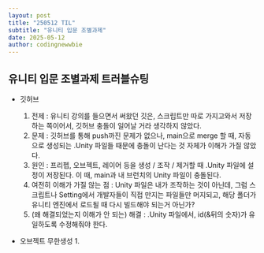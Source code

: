 ```yaml
---
layout: post
title: "250512 TIL"
subtitle: "유니티 입문 조별과제"
date: 2025-05-12
author: codingnewwbie
---
```

## 유니티 입문 조별과제 트러블슈팅
- 깃허브
  1. 전제 : 유니티 강의를 들으면서 써왔던 깃은, 스크립트만 따로 가지고와서 저장하는 쪽이어서, 깃허브 충돌이 일어날 거라 생각하지 않았다.
  2. 문제 : 깃허브를 통해 push까진 문제가 없으나, main으로 merge 할 때, 자동으로 생성되는 .Unity 파일들 때문에 충돌이 난다는 것 자체가 이해가 가질 않았다.
  4. 원인 : 프리펩, 오브젝트, 레이어 등을 생성 / 조작 / 제거할 때 .Unity 파일에 설정이 저장된다. 이 때, main과 내 브런치의 Unity 파일이 충돌된다.
  5. 여전히 이해가 가질 않는 점 : Unity 파일은 내가 조작하는 것이 아닌데, 그럼 스크립트나 Setting에서 개발자들이 직접 만지는 파일들만 머지되고, 해당 폴더가 유니티 엔진에서 로드될 때 다시 빌드해야 되는거 아닌가?     
  5. (왜 해결되었는지 이해가 안 되는) 해결 : .Unity 파일에서, id(&뒤의 숫자)가 유일하도록 수정해줘야 한다.

- 오브젝트 무한생성
  1. 

